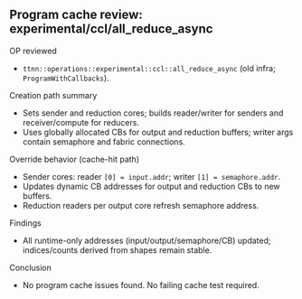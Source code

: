 ## Program cache review: experimental/ccl/all_reduce_async

OP reviewed
- `ttnn::operations::experimental::ccl::all_reduce_async` (old infra; `ProgramWithCallbacks`).

Creation path summary
- Sets sender and reduction cores; builds reader/writer for senders and receiver/compute for reducers.
- Uses globally allocated CBs for output and reduction buffers; writer args contain semaphore and fabric connections.

Override behavior (cache-hit path)
- Sender cores: reader `[0] = input.addr`; writer `[1] = semaphore.addr`.
- Updates dynamic CB addresses for output and reduction CBs to new buffers.
- Reduction readers per output core refresh semaphore address.

Findings
- All runtime-only addresses (input/output/semaphore/CB) updated; indices/counts derived from shapes remain stable.

Conclusion
- No program cache issues found. No failing cache test required.
